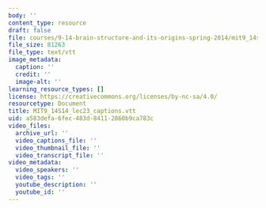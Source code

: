 ```yaml
---
body: ''
content_type: resource
draft: false
file: courses/9-14-brain-structure-and-its-origins-spring-2014/mit9_14s14_lec23_captions.vtt
file_size: 81263
file_type: text/vtt
image_metadata:
  caption: ''
  credit: ''
  image-alt: ''
learning_resource_types: []
license: https://creativecommons.org/licenses/by-nc-sa/4.0/
resourcetype: Document
title: MIT9_14S14_lec23_captions.vtt
uid: a583defa-6fec-483d-8411-2860b9ca783c
video_files:
  archive_url: ''
  video_captions_file: ''
  video_thumbnail_file: ''
  video_transcript_file: ''
video_metadata:
  video_speakers: ''
  video_tags: ''
  youtube_description: ''
  youtube_id: ''
---
```

